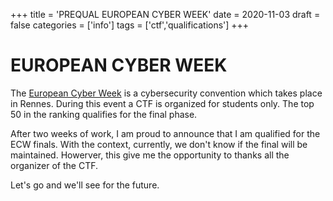 +++
title = 'PREQUAL EUROPEAN CYBER WEEK'
date = 2020-11-03
draft = false
categories = ['info']
tags = ['ctf','qualifications']
+++

# EUROPEAN CYBER WEEK

The [European Cyber Week](https://www.european-cyber-week.eu/) is a cybersecurity convention which takes place in Rennes.
During this event a CTF is organized for students only.
The top 50 in the ranking qualifies for the final phase.

After two weeks of work, I am proud to announce that I am qualified for the ECW finals.
With the context, currently, we don't know if the final will be maintained. Howerver, this give me the opportunity to thanks all the organizer of the CTF.

Let's go and we'll see for the future.

